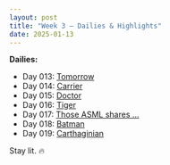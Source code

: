 ```yaml
---
layout: post
title: "Week 3 – Dailies & Highlights"
date: 2025-01-13
---
```


**Dailies:**
- Day 013: [Tomorrow](https://x.com/Trevorion/status/1878626465560048039)
- Day 014: [Carrier](https://x.com/Trevorion/status/1878957096307442105)
- Day 015: [Doctor](https://x.com/Trevorion/status/1879397776209158212)
- Day 016: [Tiger](https://x.com/Trevorion/status/1880138573032353910)
- Day 017: [Those ASML shares ...](https://x.com/Trevorion/status/1880304306769027312)
- Day 018: [Batman](https://x.com/Trevorion/status/1880516304832287107)
- Day 019: [Carthaginian](https://x.com/Trevorion/status/1880989468766949412)

Stay lit. 🔥
